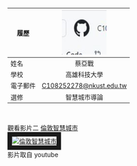 |      履歷        |<img src="https://github.com/C108252278/C108252278/blob/main/001.JPG" width=100 height=100/>|
| ---------------- |:-----------------------------:|
| 姓名             | 蔡亞戰                  |
| 學校             | 高雄科技大學                  |
| 電子郵件         | C108252278@nkust.edu.tw          |
| 選修             | 智慧城市導論                  |



<br>

觀看影片二
<a href="https://www.youtube.com/watch?v=_fL85yFLZGg" target="_blank">倫敦智慧城市</a><br>
<a href="http://www.youtube.com/watch?feature=player_embedded&v=_fL85yFLZGg" target="_blank"><img src="http://img.youtube.com/vi/_fL85yFLZGg/0.jpg" 
alt="倫敦智慧城市" width="400" height="250" border="10" /></a>
<br>影片取自 youtube

<br><br><br>
